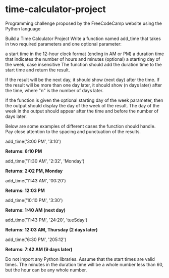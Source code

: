 # time-calculator-project
Programming challenge proposed by the FreeCodeCamp website using the Python language


Build a Time Calculator Project
Write a function named add_time that takes in two required parameters and one optional parameter:

a start time in the 12-hour clock format (ending in AM or PM)
a duration time that indicates the number of hours and minutes
(optional) a starting day of the week, case insensitive
The function should add the duration time to the start time and return the result.

If the result will be the next day, it should show (next day) after the time. If the result will be more than one day later, it should show (n days later) after the time, where "n" is the number of days later.

If the function is given the optional starting day of the week parameter, then the output should display the day of the week of the result. The day of the week in the output should appear after the time and before the number of days later.

Below are some examples of different cases the function should handle. Pay close attention to the spacing and punctuation of the results.

add_time('3:00 PM', '3:10')

**Returns: 6:10 PM**

add_time('11:30 AM', '2:32', 'Monday')

**Returns: 2:02 PM, Monday**

add_time('11:43 AM', '00:20')

**Returns: 12:03 PM**

add_time('10:10 PM', '3:30')

**Returns: 1:40 AM (next day)**

add_time('11:43 PM', '24:20', 'tueSday')

**Returns: 12:03 AM, Thursday (2 days later)**

add_time('6:30 PM', '205:12')

**Returns: 7:42 AM (9 days later)**

Do not import any Python libraries. Assume that the start times are valid times. The minutes in the duration time will be a whole number less than 60, but the hour can be any whole number.
